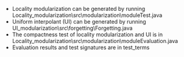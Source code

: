 * Locality modularization can be generated by running Locality_modularization\src\modularization\moduleTest.java
* Uniform interpolant (UI) can be generated by running UI_modularization\src\forgetting\Forgetting.java
* The compactness test of locality modularization and UI is in Locality_modularization\src\modularization\moduleEvaluation.java
* Evaluation results and test signatures are in test_terms